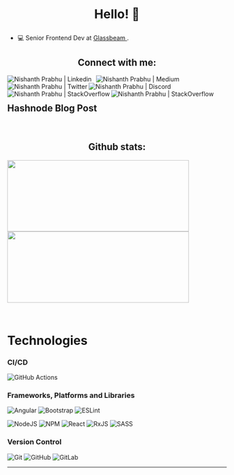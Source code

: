 # <p align="center"> Hello! 👋  </p>
<!--## <p align="center"> ```Javascript Enthusiast | Frontend Dev``` </p>-->
<!--<h4 align="center"<a href="https://github.com/nishanthprabhu2" target="_blank"><p align="center"> <img src="https://komarev.com/ghpvc/?username=nishanthprabhu2&label=Profile%20views&color=129e00&style=plastic" alt="karan39k" /> </p></h4>-->

  - 💻 Senior Frontend Dev at <a  href="https://www.linkedin.com/company/glassbeam-inc">Glassbeam </a>.

<!--- 🌱 I’m a Javascript Enthusiast.



- 🥅 2022 Goals: Experiment, learn and build stuffs | Repeat.

- ⚡ Believe in Hardwork.

- Learning: Micro-frontends, Frontend-Architecture, Module federation, Webpack, Figma, Docker, CI/CD, Kubernetes -->

<!--  💬 Ask me about Tech-related stuff. -->
 <!--  
<h2 align="center">Talented folks I work with</h2>
<h4> @github/nish-code </h4>  --> 

<h2 align="center">Connect with me:</h2>

  

<a style="margin-right:10px"  href="https://www.linkedin.com/in/nishanth-prabhu26/"  target="_blank">  

<img style="margin-right:10px" align="left"  alt="Nishanth Prabhu | Linkedin"  src="https://img.shields.io/badge/LinkedIn-0077B5?style=for-the-badge&logo=linkedin&logoColor=white"  />

</a>

<a  href="https://dev.to/nishanthprabhu2"  target="_blank">

<img  align="left"  alt="Nishanth Prabhu | Medium"  src="https://img.shields.io/badge/Dev.to-12100E?style=for-the-badge&logo=devdotto&logoColor=white"  />

</a>

<a  href="https://www.twitter.com/nishanthprabhu2"  target="_blank">

<img  align="left"  alt="Nishanth Prabhu | Twitter"  src="https://img.shields.io/badge/Twitter-00ACEE?style=for-the-badge&logo=twitter&logoColor=white"  />

</a>
<a  href="https://discord.gg/NqVzCcmeue"  target="_blank">

<img  align="left"  alt="Nishanth Prabhu | Discord"  src="https://img.shields.io/badge/Discord-7289DA?style=for-the-badge&logo=discord&logoColor=white"  />

</a>

<a  href="https://stackoverflow.com/users/5225976/nishanth"  target="_blank">

<img  align="left"  alt="Nishanth Prabhu | StackOverflow"  src="https://img.shields.io/badge/stack%20overflow-FE7A16?logo=stack-overflow&logoColor=white&style=for-the-badge"  />

</a>

<a  href="https://hashnode.com/@codes"  target="_blank">

<img  align="left"  alt="Nishanth Prabhu | StackOverflow"  src="https://img.shields.io/badge/Hashnode-2962FF?style=for-the-badge&logo=hashnode&logoColor=white"  />

</a>


<br/>


<br  />

 ## Hashnode Blog Post
<!-- HASHNODE:START -->
<!-- HASHNODE:END -->


<!-- ### ```Languages and Tools I use:``` 
<h2 align="center">Languages and Tools:</h2>
  

<img  align="left"  alt="HTML5"  width="30px"  src="https://raw.githubusercontent.com/github/explore/80688e429a7d4ef2fca1e82350fe8e3517d3494d/topics/html/html.png"  />

<img  align="left"  alt="CSS3"  width="30px"  src="https://raw.githubusercontent.com/github/explore/80688e429a7d4ef2fca1e82350fe8e3517d3494d/topics/css/css.png"  />

<img  align="left"  alt="Sass"  width="30px"  src="https://raw.githubusercontent.com/github/explore/80688e429a7d4ef2fca1e82350fe8e3517d3494d/topics/sass/sass.png"  />

<img  align="left"  alt="Bootstrap"  width="30px"  src="https://raw.githubusercontent.com/github/explore/80688e429a7d4ef2fca1e82350fe8e3517d3494d/topics/bootstrap/bootstrap.png"/>

<img  align="left"  alt="JavaScript"  width="30px"  src="https://raw.githubusercontent.com/github/explore/80688e429a7d4ef2fca1e82350fe8e3517d3494d/topics/javascript/javascript.png"  />

<img  align="left"  alt="ReactJs"  width="30px"  src="https://raw.githubusercontent.com/github/explore/80688e429a7d4ef2fca1e82350fe8e3517d3494d/topics/react/react.png"/>

<img  align="left"  alt="Angular"  width="30px"  src="https://avatars.githubusercontent.com/u/139426?s=200&v=4"/>



<img  align="left"  alt="MySQL"  width="30px"  src="https://raw.githubusercontent.com/github/explore/80688e429a7d4ef2fca1e82350fe8e3517d3494d/topics/mysql/mysql.png"  />

<img  align="left"  alt="Firebase"  width="30px"  src="https://raw.githubusercontent.com/github/explore/80688e429a7d4ef2fca1e82350fe8e3517d3494d/topics/firebase/firebase.png"/>

<img  align="left"  alt="PHP"  width="30px"  src="https://raw.githubusercontent.com/github/explore/ccc16358ac4530c6a69b1b80c7223cd2744dea83/topics/php/php.png"/>

<img  align="left"  alt="Git"  width="30px"  src="https://raw.githubusercontent.com/github/explore/80688e429a7d4ef2fca1e82350fe8e3517d3494d/topics/git/git.png"  />

<img  align="left"  alt="Visual Studio Code"  width="30px"  src="https://raw.githubusercontent.com/github/explore/80688e429a7d4ef2fca1e82350fe8e3517d3494d/topics/visual-studio-code/visual-studio-code.png"  />

<br  />-->



<br/>


 
<!--  ### ```Github stats ```   -->
<h2 align="center">Github stats:</h2>

 <!--![nish](https://github-readme-stats.vercel.app/api/top-langs/?username=nishanthprabhu2&layout=compact&hide=html&theme=merko)-->
<img src="https://github-readme-stats.vercel.app/api/top-langs/?username=nishanthprabhu2&layout=compact&hide=html&theme=merko" width="417" height="164"><img src="https://github-readme-streak-stats.herokuapp.com/?user=nishanthprabhu2&theme=dark" width="417" height="164"><!--<img  align="center"  src="https://github-readme-stats.vercel.app/api?username=nishanthprabhu2&count_private=true&show_icons=true&theme=radical" width="417" height="164"/>-->
  <!--##### ``` Profile Views:```
  ### ![nish](https://profile-counter.glitch.me/{nishanthprabhu2}/count.svg) -->




<br/>
<!--<img   src="https://activity-graph.herokuapp.com/graph?username=nishanthprabhu2&theme=xcode"/> -->

<!--### ``` Watch my contribution graph get eaten by the snake 🐍``` -->

<!-- platane/snk works, it just puts it on a new branch -->
<!--![nishanthprabhu2 snake gif](https://github.com/Nishanthprabhu2/Nishanthprabhu2/blob/output/github-contribution-grid-snake.gif) -->
# Technologies

### CI/CD
![GitHub Actions](https://img.shields.io/badge/github%20actions-%232671E5.svg?style=for-the-badge&logo=githubactions&logoColor=white)


### Frameworks, Platforms and Libraries
![Angular](https://img.shields.io/badge/angular-%23DD0031.svg?style=for-the-badge&logo=angular&logoColor=white)
![Bootstrap](https://img.shields.io/badge/bootstrap-%23563D7C.svg?style=for-the-badge&logo=bootstrap&logoColor=white)
![ESLint](https://img.shields.io/badge/ESLint-4B3263?style=for-the-badge&logo=eslint&logoColor=white)
<!--![JWT](https://img.shields.io/badge/JWT-black?style=for-the-badge&logo=JSON%20web%20tokens)-->
![NodeJS](https://img.shields.io/badge/node.js-6DA55F?style=for-the-badge&logo=node.js&logoColor=white)
![NPM](https://img.shields.io/badge/NPM-%23000000.svg?style=for-the-badge&logo=npm&logoColor=white)
![React](https://img.shields.io/badge/react-%2320232a.svg?style=for-the-badge&logo=react&logoColor=%2361DAFB)
![RxJS](https://img.shields.io/badge/rxjs-%23B7178C.svg?style=for-the-badge&logo=reactivex&logoColor=white)
![SASS](https://img.shields.io/badge/SASS-hotpink.svg?style=for-the-badge&logo=SASS&logoColor=white)

### Version Control
![Git](https://img.shields.io/badge/Git-F05032?style=for-the-badge&logo=git&logoColor=white)
![GitHub](https://img.shields.io/badge/GitHub-181717?style=for-the-badge&logo=github&logoColor=white)
![GitLab](https://img.shields.io/badge/gitlab-%23181717.svg?style=for-the-badge&logo=gitlab&logoColor=white)

<!--<h2 align = "center">```Favourite Quote```</h2>
> ```❝``` **Easier battles will never improve you. When the going gets tough,**
> **tough gets going.** ```❞``` -->
  

---
